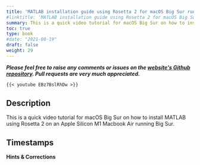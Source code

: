 ```yaml
---
title: 'MATLAB installation guide using Rosetta 2 for macOS Big Sur running on Apple Silicon M1'
#linktitle: 'MATLAB installation guide using Rosetta 2 for macOS Big Sur running on Apple Silicon M1'
summary: This is a quick video tutorial for macOS Big Sur on how to install MATLAB using Rosetta 2 on an Apple Silicon M1 Macbook Air running Big Sur.
toc: true
type: book
#date: "2021-08-19"
draft: false
weight: 29
---
```

***Please feel free to raise any comments or issues on the [website's Github repository](https://github.com/wmutschl/mutschler.eu). Pull requests are very much appreciated.***

```md
{{< youtube EBz7BslRhDw >}}
```

## Description
This is a quick video tutorial for macOS Big Sur on how to install MATLAB using Rosetta 2 on an Apple Silicon M1 Macbook Air running Big Sur.

## Timestamps



**Hints & Corrections**




